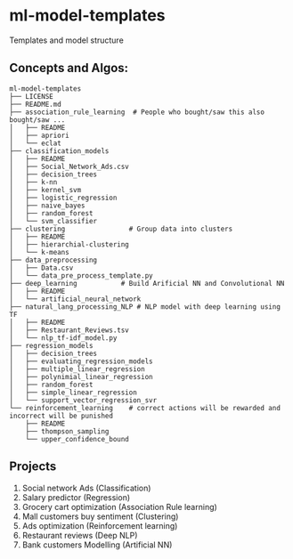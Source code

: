 # ml-model-templates
Templates and model structure

## Concepts and Algos:
```
ml-model-templates
├── LICENSE
├── README.md
├── association_rule_learning  # People who bought/saw this also bought/saw ...
│   ├── README
│   ├── apriori
│   └── eclat
├── classification_models
│   ├── README
│   ├── Social_Network_Ads.csv
│   ├── decision_trees
│   ├── k-nn
│   ├── kernel_svm
│   ├── logistic_regression
│   ├── naive_bayes
│   ├── random_forest
│   └── svm_classifier
├── clustering                # Group data into clusters
│   ├── README
│   ├── hierarchial-clustering
│   └── k-means
├── data_preprocessing
│   ├── Data.csv
│   └── data_pre_process_template.py
├── deep_learning           # Build Arificial NN and Convolutional NN
│   ├── README
│   └── artificial_neural_network
├── natural_lang_processing_NLP # NLP model with deep learning using TF
│   ├── README
│   ├── Restaurant_Reviews.tsv
│   └── nlp_tf-idf_model.py
├── regression_models
│   ├── decision_trees
│   ├── evaluating_regression_models
│   ├── multiple_linear_regression
│   ├── polynimial_linear_regression
│   ├── random_forest
│   ├── simple_linear_regression
│   └── support_vector_regression_svr
└── reinforcement_learning    # correct actions will be rewarded and incorrect will be punished
    ├── README
    ├── thompson_sampling
    └── upper_confidence_bound
```

## Projects

1. Social network Ads (Classification)
2. Salary predictor (Regression)
3. Grocery cart optimization (Association Rule learning)
4. Mall customers buy sentiment (Clustering)
5. Ads optimization (Reinforcement learning)
6. Restaurant reviews (Deep NLP)
7. Bank customers Modelling (Artificial NN)
